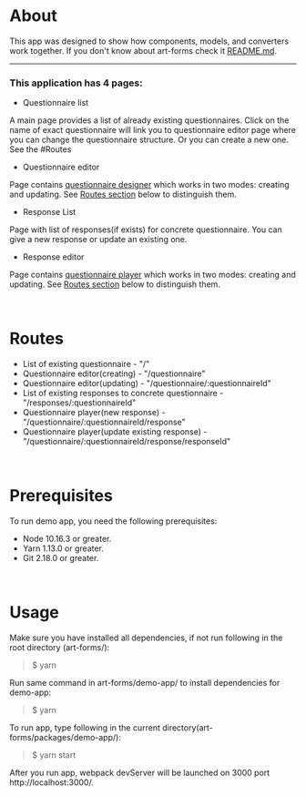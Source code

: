 # **About**

This app was designed to show how components, models, and converters work together. If you don't know about art-forms check it [README.md](./../../README.md "@art-forms").
***
### **This application has 4 pages:**
* Questionnaire list

A main page provides a list of already existing questionnaires. Click on the name of exact questionnaire will link you to questionnaire editor page where you can change the questionnaire structure. Or you can create a new one. See the #Routes

* Questionnaire editor

Page contains [questionnaire designer](./../designer/README.md "@art-forms/designer") which works in two modes: creating and updating. See [Routes section](#Routes) below to distinguish them.

* Response List

Page with list of responses(if exists) for concrete questionnaire. You can give a new response or update an existing one.

* Response editor

Page contains [questionnaire player](./../player/README.md "@art-forms/player") which works in two modes: creating and updating. See [Routes section](#Routes) below to distinguish them.

&nbsp;
# Routes

* List of existing questionnaire - "/"
* Questionnaire editor(creating) - "/questionnaire"
* Questionnaire editor(updating) - "/questionnaire/:questionnaireId"
* List of existing responses to concrete questionnaire - "/responses/:questionnaireId"
* Questionnaire player(new response) - "/questionnaire/:questionnaireId/response"
* Questionnaire player(update existing response) - "/questionnaire/:questionnaireId/response/responseId"

&nbsp;
# Prerequisites
To run demo app, you need the following prerequisites:
* Node 10.16.3 or greater.
* Yarn 1.13.0 or greater.
* Git 2.18.0 or greater.


&nbsp;
# Usage
Make sure you have installed all dependencies, if not run following in the root directory (art-forms/):
>$ yarn 

Run same command in art-forms/demo-app/ to install dependencies for demo-app:
>$ yarn

To run app, type following in the current directory(art-forms/packages/demo-app/):
>$ yarn start

After you run app, webpack devServer will be launched on 3000 port http://localhost:3000/.